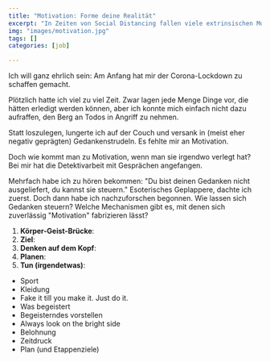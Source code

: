 ```yaml
---
title: "Motivation: Forme deine Realität"
excerpt: "In Zeiten von Social Distancing fallen viele extrinsischen Motivationsfaktoren weg. Umso wichtiger ist es, Rezepte zu kennen, wie man sich selbst zu mehr Antrieb verhelfen kann."
img: "images/motivation.jpg"
tags: []
categories: [job]

---
```


Ich will ganz ehrlich sein: Am Anfang hat mir der Corona-Lockdown zu schaffen gemacht.

Plötzlich hatte ich viel zu viel Zeit. Zwar lagen jede Menge Dinge vor, die hätten erledigt werden können, aber ich konnte mich einfach nicht dazu aufraffen, den Berg an Todos in Angriff zu nehmen. 

Statt loszulegen, lungerte ich auf der Couch und versank in (meist eher negativ geprägten) Gedankenstrudeln. Es fehlte mir an Motivation.

Doch wie kommt man zu Motivation, wenn man sie irgendwo verlegt hat? Bei mir hat die Detektivarbeit mit Gesprächen angefangen. 

Mehrfach habe ich zu hören bekommen: "Du bist deinen Gedanken nicht ausgeliefert, du kannst sie steuern." Esoterisches Geplappere, dachte ich zuerst. Doch dann habe ich nachzuforschen begonnen. Wie lassen sich Gedanken steuern? Welche Mechanismen gibt es, mit denen sich zuverlässig "Motivation" fabrizieren lässt?

1. **Körper-Geist-Brücke**: 
2. **Ziel**:
3. **Denken auf dem Kopf**:
4. **Planen**:
5. **Tun (irgendetwas)**:

- Sport
- Kleidung
- Fake it till you make it. Just do it.
- Was begeistert
- Begeisterndes vorstellen
- Always look on the bright side
- Belohnung
- Zeitdruck
- Plan (und Etappenziele)